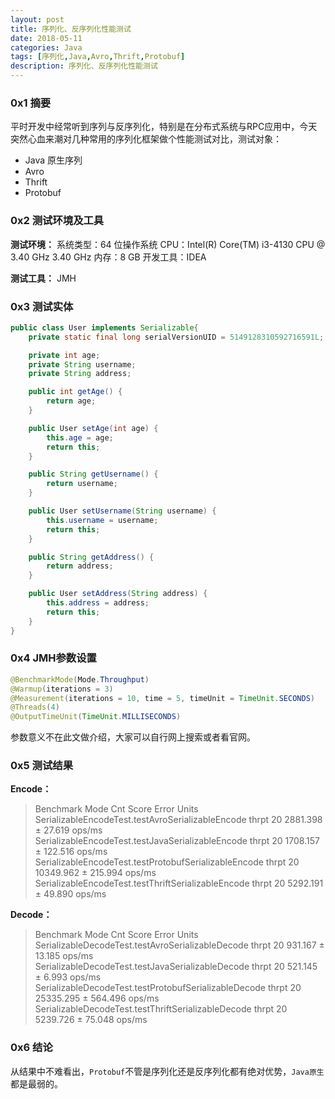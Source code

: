 ```yaml
---
layout: post
title: 序列化、反序列化性能测试
date: 2018-05-11
categories: Java
tags: [序列化,Java,Avro,Thrift,Protobuf]
description: 序列化、反序列化性能测试
---
```


### 0x1 摘要
平时开发中经常听到序列与反序列化，特别是在分布式系统与RPC应用中，今天突然心血来潮对几种常用的序列化框架做个性能测试对比，测试对象：
* Java 原生序列
* Avro
* Thrift
* Protobuf

### 0x2 测试环境及工具
**测试环境：**
系统类型：64 位操作系统
CPU：Intel(R) Core(TM) i3-4130 CPU @ 3.40 GHz 3.40 GHz
内存：8 GB
开发工具：IDEA

**测试工具：**
JMH

### 0x3 测试实体
```java
public class User implements Serializable{
    private static final long serialVersionUID = 5149128310592716591L;

    private int age;
    private String username;
    private String address;

    public int getAge() {
        return age;
    }

    public User setAge(int age) {
        this.age = age;
        return this;
    }

    public String getUsername() {
        return username;
    }

    public User setUsername(String username) {
        this.username = username;
        return this;
    }

    public String getAddress() {
        return address;
    }

    public User setAddress(String address) {
        this.address = address;
        return this;
    }
}
```

### 0x4 JMH参数设置
```java
@BenchmarkMode(Mode.Throughput)
@Warmup(iterations = 3)
@Measurement(iterations = 10, time = 5, timeUnit = TimeUnit.SECONDS)
@Threads(4)
@OutputTimeUnit(TimeUnit.MILLISECONDS)
```
参数意义不在此文做介绍，大家可以自行网上搜索或者看官网。

### 0x5 测试结果
**Encode：**

> Benchmark                                               Mode  Cnt      Score     Error   Units</br>
> SerializableEncodeTest.testAvroSerializableEncode      thrpt   20   2881.398 ±  27.619  ops/ms</br>
> SerializableEncodeTest.testJavaSerializableEncode      thrpt   20   1708.157 ± 122.516  ops/ms</br>
> SerializableEncodeTest.testProtobufSerializableEncode  thrpt   20  10349.962 ± 215.994  ops/ms</br>
> SerializableEncodeTest.testThriftSerializableEncode    thrpt   20   5292.191 ±  49.890  ops/ms</br>

**Decode：**

> Benchmark                                               Mode  Cnt      Score     Error   Units</br>
> SerializableDecodeTest.testAvroSerializableDecode      thrpt   20    931.167 ±  13.185  ops/ms</br>
> SerializableDecodeTest.testJavaSerializableDecode      thrpt   20    521.145 ±   6.993  ops/ms</br>
> SerializableDecodeTest.testProtobufSerializableDecode  thrpt   20  25335.295 ± 564.496  ops/ms</br>
> SerializableDecodeTest.testThriftSerializableDecode    thrpt   20   5239.726 ±  75.048  ops/ms</br>

### 0x6 结论
从结果中不难看出，`Protobuf`不管是序列化还是反序列化都有绝对优势，`Java原生`都是最弱的。

